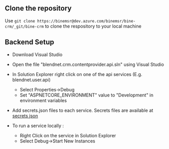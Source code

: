 ## Clone the repository 
 Use `git clone https://binemsr@dev.azure.com/binemsr/bine-crm/_git/bine-crm` to clone the respository to your local machine 

## Backend Setup
- Download Visual Studio
-  Open the file "blendnet.crm.contentprovider.api.sln" using Visual Studio
- In Solution Explorer right click on one of the api services (E.g. blendnet.user.api) 
    - Select Properties->Debug
    - Set "ASPNETCORE_ENVIRONMENT" value to "Development" in environment variables
        
- Add secrets.json files to each service. Secrets files are available at
[secrets json](https://microsoft.sharepoint.com/teams/BlendNet9/Shared%20Documents/Forms/AllItems.aspx?id=%2Fteams%2FBlendNet9%2FShared%20Documents%2FDevelopers%2FLocal%2DVs&p=true&ct=1623695129064&or=OWA%2DNT&cid=af3ccf17%2D54ef%2Dbad8%2Dfbd6%2D7d1719dd5426&originalPath=aHR0cHM6Ly9taWNyb3NvZnQuc2hhcmVwb2ludC5jb20vOmY6L3QvQmxlbmROZXQ5L0VsU1lzZmkxSEt4RXJnV2FEOEdaU0lzQmZuLUpHb0NKMHYxcmZkQ2RkVE40V3c%5FcnRpbWU9bTBNTXkyRXYyVWc)

- To run a service locally : 
    - Right Click on the service in Solution Explorer
    - Select Debug->Start New Instances